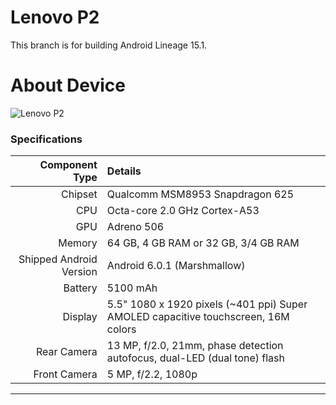 Lenovo P2
==============

This branch is for building Android Lineage 15.1.

# About Device

![Lenovo P2](https://www3.lenovo.com/medias/lenovo-smartphone-p2-qualcomm-snapdragon-processor-feature-3.png?context=bWFzdGVyfHJvb3R8NDE4MDh8aW1hZ2UvcG5nfGhhNi9oYzYvOTMzMDAzMTM5NDg0Ni5wbmd8NDg3NmY4NmNmZGNmNTBlMjEyYTAwNDVmMjE4MWRjNjBkYzVkNmRjNWJmNTFjZGJiMjcwNDYxNDc0YTIxYjRhMA "Lenovo P2")

### Specifications

Component Type | Details
-------:|:-------------------------
Chipset | Qualcomm MSM8953 Snapdragon 625
CPU     | Octa-core 2.0 GHz Cortex-A53
GPU     | Adreno 506
Memory  | 64 GB, 4 GB RAM or 32 GB, 3/4 GB RAM
Shipped Android Version | Android 6.0.1 (Marshmallow)
Battery | 5100 mAh
Display | 5.5" 1080 x 1920 pixels (~401 ppi) Super AMOLED capacitive touchscreen, 16M colors
Rear Camera | 13 MP, f/2.0, 21mm, phase detection autofocus, dual-LED (dual tone) flash
Front Camera | 5 MP, f/2.2, 1080p

---
